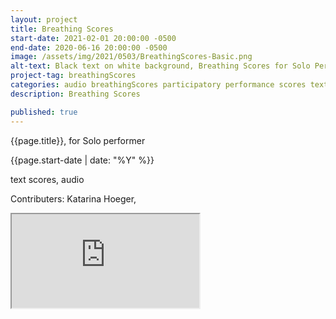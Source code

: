 ```yaml
---
layout: project
title: Breathing Scores
start-date: 2021-02-01 20:00:00 -0500
end-date: 2020-06-16 20:00:00 -0500
image: /assets/img/2021/0503/BreathingScores-Basic.png
alt-text: Black text on white background, Breathing Scores for Solo Performer, Katarina Hoeger, QuGyrs R. Katztu Press, M90 20210502, Version 0.2
project-tag: breathingScores
categories: audio breathingScores participatory performance scores textScores
description: Breathing Scores

published: true
---
```

{{page.title}}, for Solo performer

{{page.start-date | date: "%Y"  %}}

text scores, audio

Contributers: Katarina Hoeger,

<iframe src="https://editor.p5js.org/k.hoeger.maine/embed/NJAQi2o55"></iframe>

